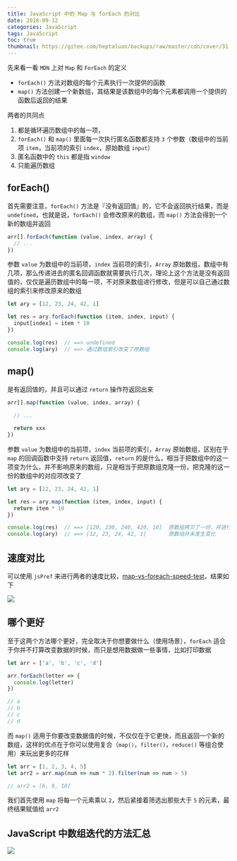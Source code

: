 ```yaml
---
title: JavaScript 中的 Map 与 forEach 的对比
date: 2018-09-12
categories: JavaScript
tags: JavaScript
toc: true
thumbnail: https://gitee.com/heptaluan/backups/raw/master/cdn/cover/31.webp
---
```


先来看一看 `MDN` 上对 `Map` 和 `ForEach` 的定义

* `forEach()` 方法对数组的每个元素执行一次提供的函数
* `map()` 方法创建一个新数组，其结果是该数组中的每个元素都调用一个提供的函数后返回的结果

<!--more-->

两者的共同点

1. 都是循环遍历数组中的每一项，
2. `forEach()` 和 `map()` 里面每一次执行匿名函数都支持 `3` 个参数（数组中的当前项 `item`，当前项的索引 `index`，原始数组 `input`）
3. 匿名函数中的 `this` 都是指 `window`
4. 只能遍历数组


## forEach()

首先需要注意，`forEach()` 方法是『没有返回值』的，它不会返回执行结果，而是 `undefined`，也就是说，`forEach()` 会修改原来的数组，而 `map()` 方法会得到一个新的数组并返回

```js
arr[].forEach(function (value, index, array) {
  // ...
})
```

参数 `value` 为数组中的当前项，`index` 当前项的索引，`Array` 原始数组，数组中有几项，那么传递进去的匿名回调函数就需要执行几次，理论上这个方法是没有返回值的，仅仅是遍历数组中的每一项，不对原来数组进行修改，但是可以自己通过数组的索引来修改原来的数组

```js
let ary = [12, 23, 24, 42, 1]

let res = ary.forEach(function (item, index, input) {
  input[index] = item * 10
})

console.log(res)  // ==> undefined
console.log(ary)  // ==> 通过数组索引改变了原数组
```

## map()

是有返回值的，并且可以通过 `return` 操作符返回出来 

```js
arr[].map(function (value, index, array) {
  
  // ...

  return xxx
})
```

参数 `value` 为数组中的当前项，`index` 当前项的索引，`Array` 原始数组，区别在于 `map` 的回调函数中支持 `return` 返回值，`return` 的是什么，相当于把数组中的这一项变为什么，并不影响原来的数组，只是相当于把原数组克隆一份，把克隆的这一份的数组中的对应项改变了

```js
let ary = [12, 23, 24, 42, 1]

let res = ary.map(function (item, index, input) {
  return item * 10
})

console.log(res)  // ==> [120, 230, 240, 420, 10]  原数组拷贝了一份，并进行了修改
console.log(ary)  // ==> [12, 23, 24, 42, 1]       原数组并未发生变化
```


## 速度对比

可以使用 `jsPref` 来进行两者的速度比较，[map-vs-foreach-speed-test](https://jsperf.com/map-vs-foreach-speed-test)，结果如下

![](https://gitee.com/heptaluan/backups/raw/master/cdn/js/01.png)




## 哪个更好

至于这两个方法哪个更好，完全取决于你想要做什么（使用场景），`forEach` 适合于你并不打算改变数据的时候，而只是想用数据做一些事情，比如打印数据

```js
let arr = ['a', 'b', 'c', 'd']

arr.forEach(letter => {
  console.log(letter)
})

// a
// b
// c
// d
```

而 `map()` 适用于你要改变数据值的时候，不仅仅在于它更快，而且返回一个新的数组，这样的优点在于你可以使用复合（`map()`，`filter()`，`reduce()` 等组合使用）来玩出更多的花样

```js
let arr = [1, 2, 3, 4, 5]
let arr2 = arr.map(num => num * 2).filter(num => num > 5)

// arr2 = [6, 8, 10]
```

我们首先使用 `map` 将每一个元素乘以 `2`，然后紧接着筛选出那些大于 `5` 的元素，最终结果赋值给 `arr2`


## JavaScript 中数组迭代的方法汇总

![](https://gitee.com/heptaluan/backups/raw/master/cdn/js/02.png)

